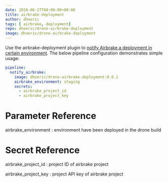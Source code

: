 ```yaml
---
date: 2018-06-27T00:00:00+00:00
title: airbrake-deployment
author: dhoeric
tags: [ airbrake, deployment]
repo: dhoeric/drone-airbrake-deployment
image: dhoeric/drone-airbrake-deployment
---
```



Use the airbrake-deployment plugin to [notify Airbrake a deployment in certain environment](https://airbrake.io/docs/features/deploy-tracking/). 
The below pipeline configuration demonstrates simple usage:

```yaml
pipeline:
  notify_airbrake:
    image: dhoeric/drone-airbrake-deployment:0.0.1
    airbrake_environment: staging
    secrets:
      - airbrake_project_id
      - airbrake_project_key
```

# Parameter Reference

airbrake_environment
: environment have been deployed in the drone build


# Secret Reference

airbrake_project_id
: project ID of airbrake project

airbrake_project_key
: project API key of airbrake project

